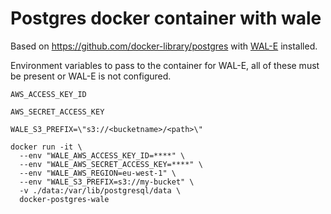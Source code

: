 # Postgres docker container with wale

Based on https://github.com/docker-library/postgres with [WAL-E](https://github.com/wal-e/wal-e) installed.

Environment variables to pass to the container for WAL-E, all of these must be present or WAL-E is not configured.

`AWS_ACCESS_KEY_ID`

`AWS_SECRET_ACCESS_KEY`

`WALE_S3_PREFIX=\"s3://<bucketname>/<path>\"`

```
docker run -it \
  --env "WALE_AWS_ACCESS_KEY_ID=****" \
  --env "WALE_AWS_SECRET_ACCESS_KEY=****" \
  --env "WALE_AWS_REGION=eu-west-1" \
  --env "WALE_S3_PREFIX=s3://my-bucket" \
  -v ./data:/var/lib/postgresql/data \
  docker-postgres-wale
```
